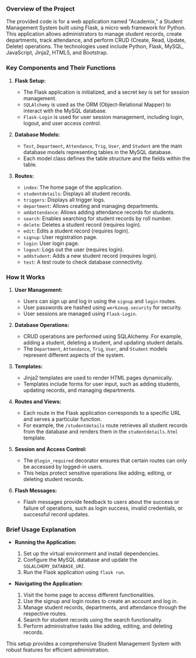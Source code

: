 ### Overview of the Project

The provided code is for a web application named "Academix," a Student Management System built using Flask, a micro web framework for Python. This application allows administrators to manage student records, create departments, track attendance, and perform CRUD (Create, Read, Update, Delete) operations. The technologies used include Python, Flask, MySQL, JavaScript, Jinja2, HTML5, and Bootstrap.

### Key Components and Their Functions

1. **Flask Setup:**
   - The Flask application is initialized, and a secret key is set for session management.
   - `SQLAlchemy` is used as the ORM (Object-Relational Mapper) to interact with the MySQL database.
   - `Flask-Login` is used for user session management, including login, logout, and user access control.

2. **Database Models:**
   - `Test`, `Department`, `Attendance`, `Trig`, `User`, and `Student` are the main database models representing tables in the MySQL database.
   - Each model class defines the table structure and the fields within the table.

3. **Routes:**
   - `index`: The home page of the application.
   - `studentdetails`: Displays all student records.
   - `triggers`: Displays all trigger logs.
   - `department`: Allows creating and managing departments.
   - `addattendance`: Allows adding attendance records for students.
   - `search`: Enables searching for student records by roll number.
   - `delete`: Deletes a student record (requires login).
   - `edit`: Edits a student record (requires login).
   - `signup`: User registration page.
   - `login`: User login page.
   - `logout`: Logs out the user (requires login).
   - `addstudent`: Adds a new student record (requires login).
   - `test`: A test route to check database connectivity.

### How It Works

1. **User Management:**
   - Users can sign up and log in using the `signup` and `login` routes.
   - User passwords are hashed using `werkzeug.security` for security.
   - User sessions are managed using `Flask-Login`.

2. **Database Operations:**
   - CRUD operations are performed using SQLAlchemy. For example, adding a student, deleting a student, and updating student details.
   - The `Department`, `Attendance`, `Trig`, `User`, and `Student` models represent different aspects of the system.

3. **Templates:**
   - Jinja2 templates are used to render HTML pages dynamically.
   - Templates include forms for user input, such as adding students, updating records, and managing departments.

4. **Routes and Views:**
   - Each route in the Flask application corresponds to a specific URL and serves a particular function.
   - For example, the `/studentdetails` route retrieves all student records from the database and renders them in the `studentdetails.html` template.

5. **Session and Access Control:**
   - The `@login_required` decorator ensures that certain routes can only be accessed by logged-in users.
   - This helps protect sensitive operations like adding, editing, or deleting student records.

6. **Flash Messages:**
   - Flash messages provide feedback to users about the success or failure of operations, such as login success, invalid credentials, or successful record updates.

### Brief Usage Explanation

- **Running the Application:**
  1. Set up the virtual environment and install dependencies.
  2. Configure the MySQL database and update the `SQLALCHEMY_DATABASE_URI`.
  3. Run the Flask application using `flask run`.

- **Navigating the Application:**
  1. Visit the home page to access different functionalities.
  2. Use the signup and login routes to create an account and log in.
  3. Manage student records, departments, and attendance through the respective routes.
  4. Search for student records using the search functionality.
  5. Perform administrative tasks like adding, editing, and deleting records.

This setup provides a comprehensive Student Management System with robust features for efficient administration.
